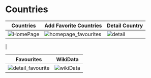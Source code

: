 # Countries

| Countries | Add Favorite Countries | Detail Country |
| ------------- | ------------- | ------------- |
|![HomePage](https://user-images.githubusercontent.com/73468385/201491014-0565c857-f472-41bf-b1ac-074faff89b08.png) | ![homepage_favourites](https://user-images.githubusercontent.com/73468385/201491054-125fc504-f70b-459f-91d2-a88e1fd06287.png) | ![detail](https://user-images.githubusercontent.com/73468385/201491074-cc1a8b36-b8ee-4cd8-a4ad-9ac2bc2ce147.png)
 | 

| Favourites    | WikiData |
| ------------- | ------------- |
| ![detail_favourite](https://user-images.githubusercontent.com/73468385/201491113-3fa3fe8b-c7f7-4f48-8f4e-e09cf001ad24.png) | ![wikiData](https://user-images.githubusercontent.com/73468385/201491229-b490bbba-b132-42f7-bb5c-a51f81bd148e.png) |



